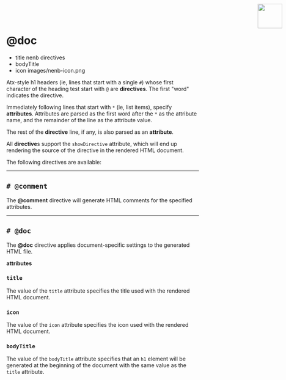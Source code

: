 # @doc
* title nenb directives
* bodyTitle
* icon images/nenb-icon.png

<img width=64 src="images/nenb-icon.png" style="position:absolute; top:10px; right:10px;">

Atx-style h1 headers (ie, lines that start with a single `#`) whose first
character of the heading test start with `@` are **directives**. The first
"word" indicates the directive.

Immediately following lines that start with `*` (ie, list items), specify
**attributes**.  Attributes are parsed as the first word after the `*` as the
attribute name, and the remainder of the line as the attribute value.

The rest of the **directive** line, if any, is also parsed as an **attribute**.

All **directive**s support the `showDirective` attribute, which will end up
rendering the source of the directive in the rendered HTML document.

The following directives are available:

---

## `# @comment`

The **@comment** directive will generate HTML comments for the specified attributes.

---

## `# @doc`

The **@doc** directive applies document-specific settings to the generated HTML
file.

**attributes**

### `title`

The value of the `title` attribute specifies the title used with the rendered
HTML document.

### `icon`

The value of the `icon` attribute specifies the icon used with the rendered
HTML document.

### `bodyTitle`

The value of the `bodyTitle` attribute specifies that an `h1` element will
be generated at the beginning of the document with the same value as the
`title` attribute.
